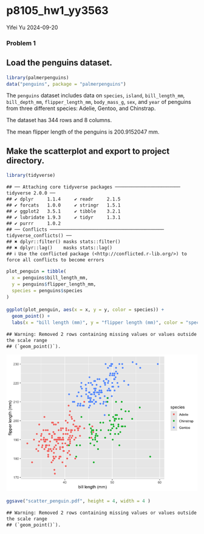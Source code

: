 p8105_hw1_yy3563
================
Yifei Yu
2024-09-20

### Problem 1

## Load the penguins dataset.

``` r
library(palmerpenguins)
data("penguins", package = "palmerpenguins")
```

The `penguins` dataset includes data on `species`, `island`,
`bill_length_mm`, `bill_depth_mm`, `flipper_length_mm`, `body_mass_g`,
`sex`, and `year` of penguins from three different species: Adelie,
Gentoo, and Chinstrap.

The dataset has 344 rows and 8 columns.

The mean flipper length of the penguins is 200.9152047 mm.

## Make the scatterplot and export to project directory.

``` r
library(tidyverse)
```

    ## ── Attaching core tidyverse packages ──────────────────────── tidyverse 2.0.0 ──
    ## ✔ dplyr     1.1.4     ✔ readr     2.1.5
    ## ✔ forcats   1.0.0     ✔ stringr   1.5.1
    ## ✔ ggplot2   3.5.1     ✔ tibble    3.2.1
    ## ✔ lubridate 1.9.3     ✔ tidyr     1.3.1
    ## ✔ purrr     1.0.2     
    ## ── Conflicts ────────────────────────────────────────── tidyverse_conflicts() ──
    ## ✖ dplyr::filter() masks stats::filter()
    ## ✖ dplyr::lag()    masks stats::lag()
    ## ℹ Use the conflicted package (<http://conflicted.r-lib.org/>) to force all conflicts to become errors

``` r
plot_penguin = tibble(
  x = penguins$bill_length_mm,
  y = penguins$flipper_length_mm,
  species = penguins$species
)

ggplot(plot_penguin, aes(x = x, y = y, color = species)) + 
  geom_point() +
  labs(x = "bill length (mm)", y = "flipper length (mm)", color = "species")
```

    ## Warning: Removed 2 rows containing missing values or values outside the scale range
    ## (`geom_point()`).

![](p8105_hw1_yy3563_files/figure-gfm/unnamed-chunk-2-1.png)<!-- -->

``` r
ggsave("scatter_penguin.pdf", height = 4, width = 4 )
```

    ## Warning: Removed 2 rows containing missing values or values outside the scale range
    ## (`geom_point()`).

